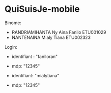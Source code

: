 # QuiSuisJe-mobile

Binome:
- RANDRIAMIHANTA Ny Aina Fanilo ETU001029
- NANTENAINA Mialy Tiana ETU002323

Login:
- identifiant : "faniloran"
- mdp: "12345"

- identifiant: "mialytiana"
- mdp: "12345"
